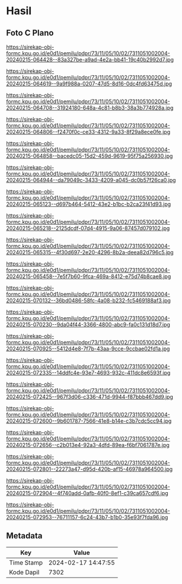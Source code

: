 # Hasil

## Foto C Plano

https://sirekap-obj-formc.kpu.go.id/e0d1/pemilu/pdpr/73/11/05/10/02/7311051002004-20240215-064428--83a327be-a9ad-4e2a-bb41-19c40b2992d7.jpg

https://sirekap-obj-formc.kpu.go.id/e0d1/pemilu/pdpr/73/11/05/10/02/7311051002004-20240215-064619--9a9f988a-0207-47d5-8d16-0dc4fd63475d.jpg

https://sirekap-obj-formc.kpu.go.id/e0d1/pemilu/pdpr/73/11/05/10/02/7311051002004-20240215-064708--31924180-648a-4c81-b8b3-38a3b774928a.jpg

https://sirekap-obj-formc.kpu.go.id/e0d1/pemilu/pdpr/73/11/05/10/02/7311051002004-20240215-064806--f2470f0c-ce33-4312-9a33-8f29a8ece0fe.jpg

https://sirekap-obj-formc.kpu.go.id/e0d1/pemilu/pdpr/73/11/05/10/02/7311051002004-20240215-064858--bacedc05-15d2-459d-9619-95f75a256930.jpg

https://sirekap-obj-formc.kpu.go.id/e0d1/pemilu/pdpr/73/11/05/10/02/7311051002004-20240215-064944--da79049c-3433-4209-a045-dc0b57f26ca0.jpg

https://sirekap-obj-formc.kpu.go.id/e0d1/pemilu/pdpr/73/11/05/10/02/7311051002004-20240215-065123--d697b464-5412-43e2-b1bc-b2ca23f41d93.jpg

https://sirekap-obj-formc.kpu.go.id/e0d1/pemilu/pdpr/73/11/05/10/02/7311051002004-20240215-065218--2125dcdf-07d4-4915-9a06-87457d079102.jpg

https://sirekap-obj-formc.kpu.go.id/e0d1/pemilu/pdpr/73/11/05/10/02/7311051002004-20240215-065315--4f30d697-2e20-4296-8b2a-deea82d796c5.jpg

https://sirekap-obj-formc.kpu.go.id/e0d1/pemilu/pdpr/73/11/05/10/02/7311051002004-20240215-065458--7e5f7b60-9fca-469a-8412-e75d74b8cae8.jpg

https://sirekap-obj-formc.kpu.go.id/e0d1/pemilu/pdpr/73/11/05/10/02/7311051002004-20240215-070132--36bd0486-58fc-4a08-b232-fc5469188af3.jpg

https://sirekap-obj-formc.kpu.go.id/e0d1/pemilu/pdpr/73/11/05/10/02/7311051002004-20240215-070230--9da04f44-3366-4800-abc9-fa0c131d18d7.jpg

https://sirekap-obj-formc.kpu.go.id/e0d1/pemilu/pdpr/73/11/05/10/02/7311051002004-20240215-070925--5412d4e8-7f7b-43aa-9cce-9ccbae02fd1a.jpg

https://sirekap-obj-formc.kpu.go.id/e0d1/pemilu/pdpr/73/11/05/10/02/7311051002004-20240215-072335--14ddfc4e-93e7-4693-932c-411dc8e6593f.jpg

https://sirekap-obj-formc.kpu.go.id/e0d1/pemilu/pdpr/73/11/05/10/02/7311051002004-20240215-072425--967f3d06-c336-471d-9944-f87bbb467dd9.jpg

https://sirekap-obj-formc.kpu.go.id/e0d1/pemilu/pdpr/73/11/05/10/02/7311051002004-20240215-072600--9b601787-7566-41e8-b14e-c3b7cdc5cc94.jpg

https://sirekap-obj-formc.kpu.go.id/e0d1/pemilu/pdpr/73/11/05/10/02/7311051002004-20240215-072656--c2b013e4-92a3-4dfd-89ea-f6bf7061787e.jpg

https://sirekap-obj-formc.kpu.go.id/e0d1/pemilu/pdpr/73/11/05/10/02/7311051002004-20240215-072801--22273a47-d95d-420b-af15-46978a964500.jpg

https://sirekap-obj-formc.kpu.go.id/e0d1/pemilu/pdpr/73/11/05/10/02/7311051002004-20240215-072904--4f740add-0afb-40f0-8ef1-c39ca657cdf6.jpg

https://sirekap-obj-formc.kpu.go.id/e0d1/pemilu/pdpr/73/11/05/10/02/7311051002004-20240215-072953--76711157-6c24-43b7-b1b0-35e93f7fda96.jpg


## Metadata

| Key        | Value               |
| ---------- | ------------------- |
| Time Stamp | 2024-02-17 14:47:55 |
| Kode Dapil | 7302                |



